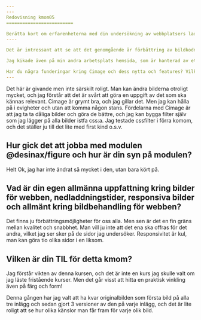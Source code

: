 ```yaml
---
---
Redovisning kmom05
=========================

Berätta kort om erfarenheterna med din undersökning av webbplatsers laddningstid och vad du kom fram till.
----

Det är intressant att se att det genomgående är förbättring av bildkodning och bildformat som kan snabba på sidorna. Jag har kollat min egen studentsida och känner mig nöjd, men jag har inte så bildtäta sidor som de jag har undersökt. Utan den tekniska aspekten på detta komom hade jag nog ärligt talat inte tagit mig igenom det.

Jag kikade även på min andra arbetsplats hemsida, som är hanterad av ett företag i Borås. De har laddat upp alla bilder i fullformat och sedan css:at sig igenom. De borde skämmas.

Har du några funderingar kring Cimage och dess nytta och features? Vilka bildverktyg använder du själv normalt sett?
---
```


Det här är givande men inte särskilt roligt. Man kan ändra bilderna otroligt mycket, och jag förstår att det är svårt att göra en uppgift av det som ska kännas relevant. Cimage är grymt bra, och jag gillar det. Men jag kan hålla på i evigheter och utan att komma någon stans. Fördelarna med Cimage är att jag ta ta dåliga bilder och göra de bättre, och jag kan bygga filter själv som jag lägger på alla bilder istfa css:a. Jag testade cssfilter i förra komom, och det ställer ju till det lite med first kind o.s.v.

Hur gick det att jobba med modulen @desinax/figure och hur är din syn på modulen?
---
Helt Ok, jag har inte ändrat så mycket i den, utan bara kört på.

Vad är din egen allmänna uppfattning kring bilder för webben, nedladdningstider, responsiva bilder och allmänt kring bildbehandling för webben?
---

Det finns ju förbättringsmöjligheter för oss alla. Men sen är det en fin gräns mellan kvalitet och snabbhet. Man vill ju inte att det ena ska offras för det andra, vilket jag ser sker på de sidor jag undersöker.
Responsivitet är kul, man kan göra tio olika sidor i en liksom.


Vilken är din TIL för detta kmom?
----
Jag förstår vikten av denna kursen, och det är inte en kurs jag skulle valt om jag läste fristående kurser. Men det går visst att hitta en praktisk vinkling även på färg och form!

Denna gången har jag valt att ha kvar originalbilden som första bild på alla tre inlägg och sedan gjort 3 versioner av den på varje inlägg, och det är lite roligt att se hur olika känslor man får fram för varje olik bild.
